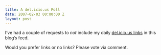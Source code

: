 ```yaml
---
title: A del.icio.us Poll
date: 2007-02-03 00:00:00 Z
layout: post
---
```


I’ve had a couple of requests to *not* include my daily [del.icio.us links](http://del.icio.us/al3x) in this blog’s feed.

Would you prefer links or no links? Please vote via comment.
